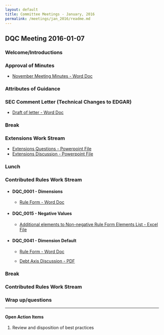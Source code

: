 ```yaml
---
layout: default
title: Committee Meetings - January, 2016
permalink: /meetings/jan_2016/readme.md
---
```

## DQC Meeting 2016-01-07

### Welcome/Introductions

### Approval of Minutes 

* [November Meeting Minutes - Word Doc](/meetings/jan_2016/MtgNotes11182015.docx?raw=true)

### Attributes of Guidance

### SEC Comment Letter (Technical Changes to EDGAR)

* [Draft of letter - Word Doc](/meetings/jan_2016/DraftSECCommentLetter.docx?raw=true)

### Break

### Extensions Work Stream 

* [Extensions Questions - Powerpoint File](/meetings/jan_2016/ExtensionQuestionsJan2016.pptx?raw=true)
* [Extensions Discussion - Powerpoint File](/meetings/jan_2016/ExtensionDiscussionJan2016.pptx?raw=true)

### Lunch

### Contributed Rules Work Stream

* #### DQC_0001 - Dimensions 

  + [Rule Form - Word Doc](/docs/DQC_US_0001/DQC_0001.docx?raw=true)

* #### DQC_0015 - Negative Values 

  + [Additional elements to Non-negative Rule Form Elements List - Excel File](/docs/DQC_US_0015/DQC_0015_ListOfElements_V2.xlsx?raw=true)

* #### DQC_0041 - Dimension Default 

  + [Rule Form - Word Doc](/docs/DQC_US_0041/DQC_0041.docx?raw=true)

  + [Debt Axis Discussion - PDF](/docs/DQC_US_0041/LongTermDebtAxis.pdf?raw=true)
  
### Break 

### Contributed Rules Work Stream 

### Wrap up/questions 

______________________
#### Open Action Items

1. Review and disposition of best practices




